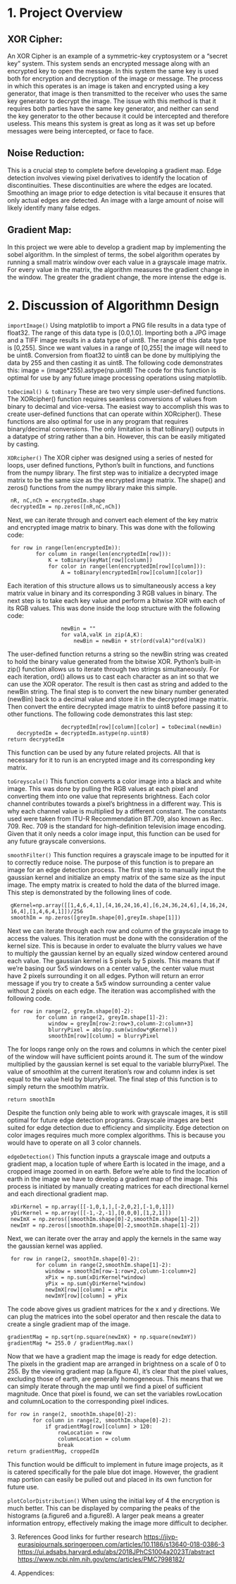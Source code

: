 # 1. Project Overview

## XOR Cipher:
An XOR Cipher is an example of a symmetric-key cryptosystem or a “secret key” system. This system sends an encrypted message along with an encrypted key to open the message. In this system the same key is used both for encryption and decryption of the image or message. The process in which this operates is an image is taken and encrypted using a key generator, that image is then transmitted to the receiver who uses the same key generator to decrypt the image. The issue with this method is that it requires both parties have the same key generator, and neither can send the key generator to the other because it could be intercepted and therefore useless. This means this system is great as long as it was set up before messages were being intercepted, or face to face.

## Noise Reduction:
This is a crucial step to complete before developing a gradient map. Edge detection involves viewing pixel derivatives to identify the location of discontinuities. These discontinuities are where the edges are located. Smoothing an image prior to edge detection is vital because it ensures that only actual edges are detected. An image with a large amount of noise will likely identify many false edges.

## Gradient Map:
In this project we were able to develop a gradient map by implementing the sobel algorithm. In the simplest of terms, the sobel algorithm operates by running a small matrix window over each value in a grayscale image matrix. For every value in the matrix, the algorithm measures the gradient change in the window. The greater the gradient change, the more intense the edge is.

# 2. Discussion of Algorithmn Design

`importImage()`
Using matplotlib to import a PNG file results in a data type of float32. The range of this data type is [0.0,1.0]. Importing both a JPG image and a TIFF image results in a data type of uint8. The range of this data type is [0,255]. Since we want values in a range of [0,255] the image will need to be uint8. Conversion from float32 to uint8 can be done by multiplying the data by 255 and then casting it as uint8. The following code demonstrates this:
image = (image*255).astype(np.uint8) 
The code for this function is optimal for use by any future image processing operations
using matplotlib.

`toDecimal() & toBinary`
These are two very simple user-defined functions. The XORcipher() function requires seamless conversions of values from binary to decimal and vice-versa. The easiest way to accomplish this was to create user-defined functions that can operate within XORcipher(). These functions are also optimal for use in any program that requires binary/decimal conversions. The only limitation is that toBinary() outputs in a datatype of string rather than a bin. However, this can be easily mitigated by casting.

`XORcipher()`
The XOR cipher was designed using a series of nested for loops, user defined functions, Python’s built in functions, and functions from the numpy library. The first step was to initialize a decrypted image matrix to be the same size as the encrypted image matrix. The shape() and zeros() functions from the numpy library make this simple.
```
 nR, nC,nCh = encryptedIm.shape
 decryptedIm = np.zeros([nR,nC,nCh])
 ```
Next, we can iterate through and convert each element of the key matrix and encrypted image matrix to binary. This was done with the following code:
```
 for row in range(len(encryptedIm)):
         for column in range(len(encryptedIm[row])):
             K = toBinary(keyMat[row][column])
             for color in range(len(encryptedIm[row][column])):
                 A = toBinary(encryptedIm[row][column][color])
```
Each iteration of this structure allows us to simultaneously access a key matrix value in binary and its corresponding 3 RGB values in binary. The next step is to take each key value and perform a bitwise XOR with each of its RGB values. This was done inside the loop structure with the following code:
```
                 newBin = ""
                 for valA,valK in zip(A,K):
                     newBin = newBin + str(ord(valA)^ord(valK))
```
The user-defined function returns a string so the newBin string was created to hold the binary value generated from the bitwise XOR. Python’s built-in zip() function allows us to iterate through two strings simultaneously. For each iteration, ord() allows us to cast each character as an int so that we can use the XOR operator. The result is then cast as string and added to the newBin string. The final step is to convert the new binary number generated (newBin) back to a decimal value and store it in the decrypted image matrix. Then convert the entire decrypted image matrix to uint8 before passing it to other functions. The following code demonstrates this last step:
```
                 decryptedIm[row][column][color] = toDecimal(newBin)
   decryptedIm = decryptedIm.astype(np.uint8)
return decryptedIm
```
This function can be used by any future related projects. All that is necessary for it to
run is an encrypted image and its corresponding key matrix.

`toGreyscale()`
This function converts a color image into a black and white image. This was done by pulling the RGB values at each pixel and converting them into one value that represents brightness. Each color channel contributes towards a pixel’s brightness in a different way. This is why each channel value is multiplied by a different constant. The constants used were taken from ITU-R Recommendation BT.709, also known as Rec. 709. Rec. 709 is the standard for high-definition television image encoding. Given that it only needs a color image input, this function can be used for any future grayscale conversions.

`smoothFilter()`
This function requires a grayscale image to be inputted for it to correctly reduce noise. The purpose of this function is to prepare an image for an edge detection process. The first step is to manually input the gaussian kernel and initialize an empty matrix of the same size as the input image. The empty matrix is created to hold the data of the blurred image. This step is demonstrated by the following lines of code.
```
 gKernel=np.array([[1,4,6,4,1],[4,16,24,16,4],[6,24,36,24,6],[4,16,24,
 16,4],[1,4,6,4,1]])/256
 smoothIm = np.zeros([greyIm.shape[0],greyIm.shape[1]])
 ```
Next we can iterate through each row and column of the grayscale image to access the values. This iteration must be done with the consideration of the kernel size. This is because in order to evaluate the blurry values we have to multiply the gaussian kernel by an equally sized window centered around each value. The gaussian kernel is 5 pixels by 5 pixels. This means that if we’re basing our 5x5 windows on a center value, the center value must have 2 pixels surrounding it on all edges. Python will return an error message if you try to create a 5x5 window surrounding a center value without 2 pixels on each edge. The iteration was accomplished with the following code.
```
 for row in range(2, greyIm.shape[0]-2):
         for column in range(2, greyIm.shape[1]-2):
             window = greyIm[row-2:row+3,column-2:column+3]
             blurryPixel = abs(np.sum(window*gKernel))
             smoothIm[row][column] = blurryPixel
```
The for loops range only on the rows and columns in which the center pixel of the window will have sufficient points around it. The sum of the window multiplied by the gaussian kernel is set equal to the variable blurryPixel. The value of smoothIm at the current iteration’s row and column index is set equal to the value held by blurryPixel. The final step of this function is to simply return the smoothIm matrix.
```
return smoothIm
```
Despite the function only being able to work with grayscale images, it is still optimal for future edge detection programs. Grayscale images are best suited for edge detection due to efficiency and simplicity. Edge detection on color images requires much more complex algorithms. This is because you would have to operate on all 3 color channels.

`edgeDetection()`
This function inputs a grayscale image and outputs a gradient map, a location tuple of where Earth is located in the image, and a cropped image zoomed in on earth. Before we’re able to find the location of earth in the image we have to develop a gradient map of the image. This process is initiated by manually creating matrices for each directional kernel and each directional gradient map.
```
 xDirKernel = np.array([[-1,0,1,],[-2,0,2],[-1,0,1]])
 yDirKernel = np.array([[-1,-2,-1],[0,0,0],[1,2,1]])
 newImX = np.zeros([smoothIm.shape[0]-2,smoothIm.shape[1]-2])
 newImY = np.zeros([smoothIm.shape[0]-2,smoothIm.shape[1]-2])
```
Next, we can iterate over the array and apply the kernels in the same way the gaussian kernel was applied.
```
 for row in range(2, smoothIm.shape[0]-2):
         for column in range(2,smoothIm.shape[1]-2):
            window = smoothIm[row-1:row+2,column-1:column+2]
            xPix = np.sum(xDirKernel*window)
            yPix = np.sum(yDirKernel*window)
            newImX[row][column] = xPix
            newImY[row][column] = yPix
```
The code above gives us gradient matrices for the x and y directions. We can plug the matrices into the sobel operator and then rescale the data to create a single gradient map of the image.
 ```
 gradientMag = np.sqrt(np.square(newImX) + np.square(newImY))
 gradientMag *= 255.0 / gradientMag.max()
```
Now that we have a gradient map the image is ready for edge detection. The pixels in the gradient map are arranged in brightness on a scale of 0 to 255. By the viewing gradient map (a.figure 4), it’s clear that the pixel values, excluding those of earth, are generally homogeneous. This means that we can simply iterate through the map until we find a pixel of sufficient magnitude. Once that pixel is found, we can set the variables rowLocation and columnLocation to the corresponding pixel indices.
```
for row in range(2, smoothIm.shape[0]-2):
        for column in range(2, smoothIm.shape[0]-2):
            if gradientMag[row][column] > 120:
                rowLocation = row
                columnLocation = column
                break
return gradientMag, croppedIm
```
This function would be difficult to implement in future image projects, as it is catered specifically for the pale blue dot image. However, the gradient map portion can easily be pulled out and placed in its own function for future use.

`plotColorDistribution()`
When using the initial key of 4 the encryption is much better. This can be displayed by comparing the peaks of the histograms (a.figure6 and a.figure8). A larger peak means a greater information entropy, effectively making the image more difficult to decipher.

3. References 
Good links for further research
https://jivp-eurasipjournals.springeropen.com/articles/10.1186/s13640-018-0386-3 
https://ui.adsabs.harvard.edu/abs/2018JPhCS1004a2023T/abstract 
https://www.ncbi.nlm.nih.gov/pmc/articles/PMC7998182/

4. Appendices: